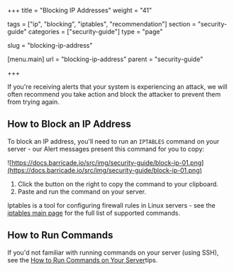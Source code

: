 +++
title = "Blocking IP Addresses"
weight = "41"

tags = ["ip", "blocking", "iptables", "recommendation"]
section = "security-guide"
categories = ["security-guide"]
type = "page"

slug = "blocking-ip-address"

[menu.main]
    url = "blocking-ip-address"
    parent = "security-guide"

+++

If you're receiving alerts that your system is experiencing an attack, we will often recommend you take action and block the attacker to prevent them from trying again.

## How to Block an IP Address

To block an IP address, you'll need to run an `IPTABLES` command on your server - our Alert messages present this command for you to copy:

![https://docs.barricade.io/src/img/security-guide/block-ip-01.png](https://docs.barricade.io/src/img/security-guide/block-ip-01.png)

1.  Click the button on the right to copy the command to your clipboard.
2.  Paste and run the command on your server.

Iptables is a tool for configuring firewall rules in Linux servers - see the [iptables main page](http://ipset.netfilter.org/iptables.man.html) for the full list of supported commands.

## How to Run Commands

If you'd not familiar with running commands on your server (using SSH), see the [How to Run Commands on Your Server](#running-commands)tips.
